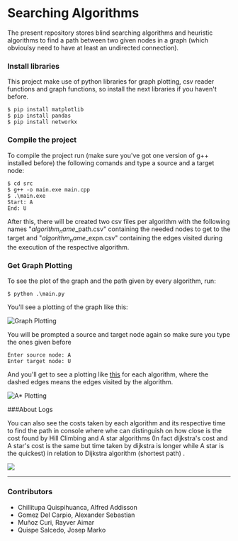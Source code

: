 # Searching Algorithms

The present repository stores blind searching algorithms and heuristic algorithms to find a path between two given nodes in a graph (which obvioulsy need to have at least an undirected connection).

### Install libraries 

This project make use of python libraries for graph plotting, csv reader functions and graph functions, so install the next libraries if you haven't before.

```
$ pip install matplotlib
$ pip install pandas
$ pip install networkx
```

### Compile the project

To compile the project run (make sure you've got one version of g++ installed before) the following comands and type a source and a target node:

```
$ cd src
$ g++ -o main.exe main.cpp
$ .\main.exe
Start: A
End: U

```

After this, there will be created two csv files per algorithm with the following names "$algorithm_name$_path.csv" containing the needed nodes to get to the target and "$algorithm_name$_expn.csv" containing the edges visited during the execution of the respective algorithm.

### Get Graph Plotting

To see the plot of the graph and the path given by every algorithm, run:

```
$ python .\main.py

```
You'll see a plotting of the graph like this:

![Graph Plotting](https://media.discordapp.net/attachments/886256698640171008/1016564175960547389/unknown.png)

You will be prompted a source and target node again so make sure you type the ones given before
```
Enter source node: A
Enter target node: U
```

And you'll get to see a plotting like [this](https://media.discordapp.net/attachments/886256698640171008/1016564072784859137/unknown.png) for each algorithm, where the dashed edges means the edges visited by the algorithm. 

![A* Plotting](https://cdn.discordapp.com/attachments/886256698640171008/1016564072784859137/unknown.png)

###About Logs

You can also see the costs taken by each algorithm and its respective time to find the path in console where whe can distinguish on how close is the cost found by Hill Climbing and A star algorithms (In fact dijkstra's cost and A star's cost is the same but time taken by dijkstra is longer while A star is the quickest) in relation to Dijkstra algorithm (shortest path) .

![](https://cdn.discordapp.com/attachments/886256698640171008/1016570550501527572/unknown.png)



---
### Contributors
- Chillitupa Quispihuanca, Alfred Addisson
- Gomez Del Carpio, Alexander Sebastian
- Muñoz Curi, Rayver Aimar
- Quispe Salcedo, Josep Marko